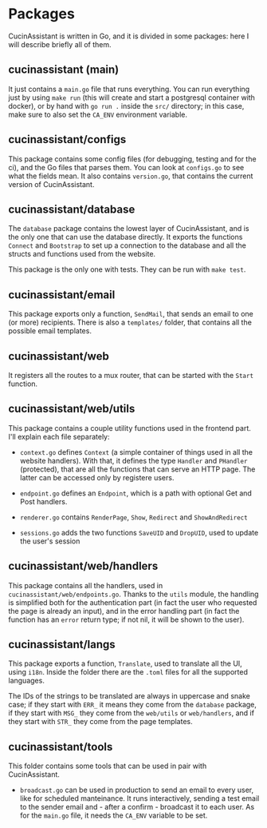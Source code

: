# Packages

CucinAssistant is written in Go, and it is divided in some packages: here I will describe briefly all of them.


## cucinassistant (main)

It just contains a `main.go` file that runs everything.
You can run everything just by using `make run` (this will create and start a postgresql container with docker),
or by hand with `go run .` inside the `src/` directory; in this case, make sure to also set the `CA_ENV` environment variable.

## cucinassistant/configs

This package contains some config files (for debugging, testing and for the ci), and the Go files that parses them.
You can look at `configs.go` to see what the fields mean.
It also contains `version.go`, that contains the current version of CucinAssistant.

## cucinassistant/database

The `database` package contains the lowest layer of CucinAssistant, and is the only one that can use the database
directly.
It exports the functions `Connect` and `Bootstrap` to set up a connection to the database and all the structs and
functions used from the website.  

This package is the only one with tests. They can be run with `make test`.

## cucinassistant/email

This package exports only a function, `SendMail`, that sends an email to one (or more) recipients.
There is also a `templates/` folder, that contains all the possible email templates.

## cucinassistant/web

It registers all the routes to a mux router, that can be started with the `Start` function.

## cucinassistant/web/utils

This package contains a couple utility functions used in the frontend part. I'll explain each file separately:

- `context.go` defines `Context` (a simple container of things used in all the website handlers). With that, it defines
the type `Handler` and `PHandler` (protected), that are all the functions that can serve an HTTP page. The latter can be
accessed only by registere users.

- `endpoint.go` defines an `Endpoint`, which is a path with optional Get and Post handlers.

- `renderer.go` contains `RenderPage`, `Show`, `Redirect` and `ShowAndRedirect`

- `sessions.go` adds the two functions `SaveUID` and `DropUID`, used to update the user's session

## cucinassistant/web/handlers

This package contains all the handlers, used in `cucinassistant/web/endpoints.go`.
Thanks to the `utils` module, the handling is simplified both for the authentication part (in fact
the user who requested the page is already an input), and in the error handling part (in fact the function
has an `error` return type; if not nil, it will be shown to the user).

## cucinassistant/langs

This package exports a function, `Translate`, used to translate all the UI, using `i18n`.
Inside the folder there are the `.toml` files for all the supported languages.

The IDs of the strings to be translated are always in uppercase and snake case; if they start with
`ERR_` it means they come from the `database` package, if they start with `MSG_` they come from the
`web/utils` or `web/handlers`, and if they start with `STR_` they come from the page templates.


## cucinassistant/tools

This folder contains some tools that can be used in pair with CucinAssistant.

- `broadcast.go` can be used in production to send an email to every user, like for scheduled manteinance.
It runs interactively, sending a test email to the sender email and - after a confirm - broadcast it to
each user. As for the `main.go` file, it needs the `CA_ENV` variable to be set.
